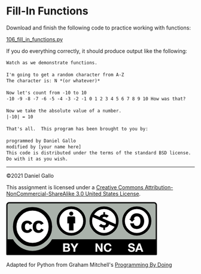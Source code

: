 # Fill-In Functions


Download and finish the following code to practice working with
functions:  

[106_fill_in_functions.py](examples/106_fill_in_functions.py)


If you do everything correctly, it should produce output like the
following:


```
Watch as we demonstrate functions.

I'm going to get a random character from A-Z
The character is: N *(or whatever)*

Now let's count from -10 to 10
-10 -9 -8 -7 -6 -5 -4 -3 -2 -1 0 1 2 3 4 5 6 7 8 9 10 How was that?

Now we take the absolute value of a number.
|-10| = 10

That's all.  This program has been brought to you by:

programmed by Daniel Gallo
modified by [your name here]
This code is distributed under the terms of the standard BSD license.
Do with it as you wish.

```

---


©2021 Daniel Gallo


This assignment is licensed under a
[Creative Commons Attribution-NonCommercial-ShareAlike 3.0 United States License](https://creativecommons.org/licenses/by-nc-sa/3.0/us/deed.en_US).  

![Creative Commons License](images/by-nc-sa.png)





Adapted for Python from Graham Mitchell's [Programming By Doing](https://programmingbydoing.com/)